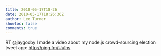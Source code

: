 ```yaml
---
title: 2010-05-17T18-26
date: 2010-05-17T18:26:36Z
author: Lee Turner
showtoc: false
comments: true
---
```


RT @jaygooby I made a video about my node.js crowd-sourcing election tweet app: http://ping.fm/UuIhs

